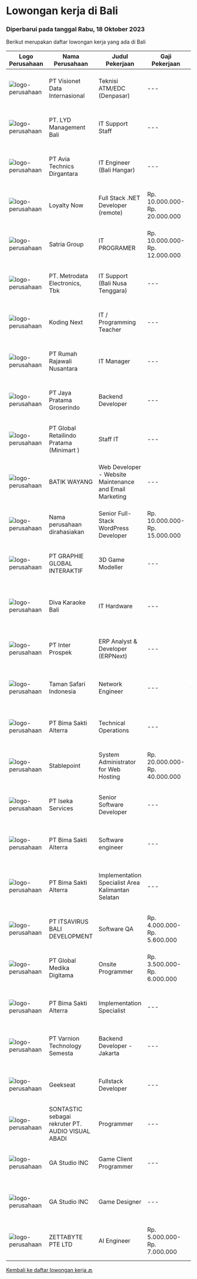 
  # Lowongan kerja di Bali

  ### Diperbarui pada tanggal Rabu, 18 Oktober 2023

  Berikut merupakan daftar lowongan kerja yang ada di Bali

  |Logo Perusahaan | Nama Perusahaan | Judul Pekerjaan | Gaji Pekerjaan | Lokasi | Deskripsi | Tanggal diunggah | Pranala |
  | -------------- | --------------- | --------------- | --------- | --------- | -------------- | ------- | ----------- |
  |![logo-perusahaan](https://image-service-cdn.seek.com.au/a6b9a9d9debb082e30249fdb9d0753e07401180c/ee4dce1061f3f616224767ad58cb2fc751b8d2dc)|PT Visionet Data Internasional|Teknisi ATM/EDC (Denpasar)|---|Denpasar|Deskripsi Pekerjaan :*) Menangani kebutuhan pelanggan di lokasi pelanggan agar terpenuhi SLA yang telah ditentukan.*) Menganalisa problem/case dengan...|Selasa, 17 Oktober 2023|https://www.jobstreet.co.id/id/job/teknisi-atm-edc-denpasar-4501066?token=0~052e9b19-d7e2-4913-b96a-a9f6d91f054d&sectionRank=1&jobId=jobstreet-id-job-4501066|
|![logo-perusahaan](https://image-service-cdn.seek.com.au/8f7676f06d58debacf06ff518046ff3d5f85a721/ee4dce1061f3f616224767ad58cb2fc751b8d2dc)|PT. LYD Management Bali|IT Support Staff|---|Seminyak|LYD Group is a hospitality and lifestyle consortium, building iconic brands with service-oriented experiences, all while respecting local traditions....|Kamis, 12 Oktober 2023|https://www.jobstreet.co.id/id/job/it-support-staff-4496629?token=0~052e9b19-d7e2-4913-b96a-a9f6d91f054d&sectionRank=2&jobId=jobstreet-id-job-4496629|
|![logo-perusahaan](https://image-service-cdn.seek.com.au/1b43c258c0ccae6b126b1333fa0e2c26d96e0068/ee4dce1061f3f616224767ad58cb2fc751b8d2dc)|PT Avia Technics Dirgantara|IT Engineer (Bali Hangar)|---|Denpasar|Job Descriptions:Problem-Solving: Strong analytical and problem-solving skills to identify and resolve complex network issues. Ability to make...|Jumat, 13 Oktober 2023|https://www.jobstreet.co.id/id/job/it-engineer-bali-hangar-4497960?token=0~052e9b19-d7e2-4913-b96a-a9f6d91f054d&sectionRank=3&jobId=jobstreet-id-job-4497960|
|![logo-perusahaan](https://image-service-cdn.seek.com.au/e59800a5e4eb9018afaeb52fce66c610d6ee95d3/ee4dce1061f3f616224767ad58cb2fc751b8d2dc)|Loyalty Now|Full Stack .NET Developer (remote)|Rp. 10.000.000-Rp. 20.000.000|Bali|Full-Stack .NET DeveloperLoyaltynow.comWe are seeking a driven Full-Stack .NET Developer to help deliver our leading loyalty and payments platform to...|Selasa, 17 Oktober 2023|https://www.jobstreet.co.id/id/job/full-stack-.net-developer-remote-4501413?token=0~052e9b19-d7e2-4913-b96a-a9f6d91f054d&sectionRank=4&jobId=jobstreet-id-job-4501413|
|![logo-perusahaan](https://image-service-cdn.seek.com.au/e9180b1f1baf2faa1c81a51163a88fe97b2cde0b/ee4dce1061f3f616224767ad58cb2fc751b8d2dc)|Satria Group|IT PROGRAMER|Rp. 10.000.000-Rp. 12.000.000|Denpasar|Tanggung jawab : Merancang, implementasi, dan memelihara database MySQL. Membuat query yang efisien dan optimal. Membuat stored procedure, triggers,...|Kamis, 12 Oktober 2023|https://www.jobstreet.co.id/id/job/it-programer-4497027?token=0~052e9b19-d7e2-4913-b96a-a9f6d91f054d&sectionRank=5&jobId=jobstreet-id-job-4497027|
|![logo-perusahaan](https://image-service-cdn.seek.com.au/0d75518309b56a3cff39daa569b0ba02cc7a22f2/ee4dce1061f3f616224767ad58cb2fc751b8d2dc)|PT. Metrodata Electronics, Tbk|IT Support (Bali Nusa Tenggara)|---|Bali|Job Description : Improve SLA achievement of the services provided Manage, maintain and repair all problems related to technology experienced by...|Jumat, 13 Oktober 2023|https://www.jobstreet.co.id/id/job/it-support-bali-nusa-tenggara-4498656?token=0~052e9b19-d7e2-4913-b96a-a9f6d91f054d&sectionRank=6&jobId=jobstreet-id-job-4498656|
|![logo-perusahaan](https://image-service-cdn.seek.com.au/82ed304df52a0fa9ea63abb1e448115324868417/ee4dce1061f3f616224767ad58cb2fc751b8d2dc)|Koding Next|IT / Programming Teacher|---|Bali|Requirements: Bachelor Degree in Computer Science/Computer Engineering/Information Technology related field At least have 1 year experience as a...|Kamis, 12 Oktober 2023|https://www.jobstreet.co.id/id/job/it-programming-teacher-4497170?token=0~052e9b19-d7e2-4913-b96a-a9f6d91f054d&sectionRank=7&jobId=jobstreet-id-job-4497170|
|![logo-perusahaan](https://image-service-cdn.seek.com.au/52ba35dbf209d63bb26b613f05b3e1006aae5d0b/ee4dce1061f3f616224767ad58cb2fc751b8d2dc)|PT Rumah Rajawali Nusantara|IT Manager|---|Denpasar|Requirements: Min. Bachelor's Degree in Computer Science, Engineering, or a related field Min. 3 years experience as IT Manager or similar position...|Rabu, 11 Oktober 2023|https://www.jobstreet.co.id/id/job/it-manager-4496169?token=0~052e9b19-d7e2-4913-b96a-a9f6d91f054d&sectionRank=8&jobId=jobstreet-id-job-4496169|
|![logo-perusahaan](https://image-service-cdn.seek.com.au/d30cdd42ce42d1f25e42a0cfe4b1cefd46b97989/ee4dce1061f3f616224767ad58cb2fc751b8d2dc)|PT Jaya Pratama Groserindo|Backend Developer|---|Bali|Deskripsi Pekerjaan : Sebagai PIC membuat rencana pembuatan situs Bersama dengan Direksi membuat dan menyusun alur / SOP website Omnichanel...|Jumat, 13 Oktober 2023|https://www.jobstreet.co.id/id/job/backend-developer-4497807?token=0~052e9b19-d7e2-4913-b96a-a9f6d91f054d&sectionRank=9&jobId=jobstreet-id-job-4497807|
|![logo-perusahaan](https://image-service-cdn.seek.com.au/01a194c9904a1858098d60a6e94a7ba4a6af3eb6/ee4dce1061f3f616224767ad58cb2fc751b8d2dc)|PT Global Retailindo Pratama (Minimart )|Staff IT|---|Kuta|1. Pendidikan Minimal Diploma / Sarjana Teknik Informatika2. Memiliki pengalaman di software / hardware di bisnis Retail/ F&amp;B3. Familiar dengan...|Senin, 16 Oktober 2023|https://www.jobstreet.co.id/id/job/staff-it-1037205054?token=0~052e9b19-d7e2-4913-b96a-a9f6d91f054d&sectionRank=10&jobId=jobstreet-id-job-1037205054|
|![logo-perusahaan](https://i.ibb.co/sqvTCh9/112815900-stock-vector-no-image-available-icon-flat-vector.webp)|BATIK WAYANG|Web Developer - Website Maintenance and Email Marketing|---|Badung|At Batik Wayang, we are dedicated to preserving the beauty and intricacy of batik, merging our cultural perspective with modern technology. Our...|Minggu, 15 Oktober 2023|https://www.jobstreet.co.id/id/job/web-developer-website-maintenance-and-email-marketing-1037195901?token=0~052e9b19-d7e2-4913-b96a-a9f6d91f054d&sectionRank=11&jobId=jobstreet-id-job-1037195901|
|![logo-perusahaan](https://i.ibb.co/sqvTCh9/112815900-stock-vector-no-image-available-icon-flat-vector.webp)|Nama perusahaan dirahasiakan|Senior Full-Stack WordPress Developer|Rp. 10.000.000-Rp. 15.000.000|Badung|The ideal candidate should have extensive experience in web development, HTML, web design, PHP, HTML5, CSS, UI/UX, JavaScript, and WordPress.As a...|Jumat, 13 Oktober 2023|https://www.jobstreet.co.id/id/job/senior-full-stack-wordpress-developer-4497124?token=0~052e9b19-d7e2-4913-b96a-a9f6d91f054d&sectionRank=12&jobId=jobstreet-id-job-4497124|
|![logo-perusahaan](https://image-service-cdn.seek.com.au/f9a751ea24d68e4658d0eb7882e2db58a9b95cb0/ee4dce1061f3f616224767ad58cb2fc751b8d2dc)|PT GRAPHIE GLOBAL INTERAKTIF|3D Game Modeller|---|Bali|Job Responsibilities: Creating 3D Model character for game Smoothing a 3D file Editing 3D File UV Unwrap texturing Humanoid Rigging Required Software...|Selasa, 03 Oktober 2023|https://www.jobstreet.co.id/id/job/3d-game-modeller-4486438?token=0~052e9b19-d7e2-4913-b96a-a9f6d91f054d&sectionRank=13&jobId=jobstreet-id-job-4486438|
|![logo-perusahaan](https://image-service-cdn.seek.com.au/875ca04ad9b5c29f0ceaa23629085dc9b87817ec/ee4dce1061f3f616224767ad58cb2fc751b8d2dc)|Diva Karaoke Bali|IT Hardware|---|Kuta|Kita bergerak dibidangEntertainmentmembutuhkan IT Hardware- Bertanggungjawab - Pengalaman min 1 tahun- Ulet dan mau belajar- Jujur- Mengerti tentang...|Jumat, 13 Oktober 2023|https://www.jobstreet.co.id/id/job/it-hardware-1037188277?token=0~052e9b19-d7e2-4913-b96a-a9f6d91f054d&sectionRank=14&jobId=jobstreet-id-job-1037188277|
|![logo-perusahaan](https://image-service-cdn.seek.com.au/286c30f9c5afa603cf74945104091b0e4dbae734/ee4dce1061f3f616224767ad58cb2fc751b8d2dc)|PT Inter Prospek|ERP Analyst & Developer (ERPNext)|---|Badung|Job Responsibilities: Design, develop, and maintain enterprise resource planning (ERP) software solutions based on Business Flow Customize ERPNext...|Kamis, 12 Oktober 2023|https://www.jobstreet.co.id/id/job/erp-analyst-developer-erpnext-4496834?token=0~052e9b19-d7e2-4913-b96a-a9f6d91f054d&sectionRank=15&jobId=jobstreet-id-job-4496834|
|![logo-perusahaan](https://image-service-cdn.seek.com.au/26e9a1886a6fc83ec937367616f5af17d5127880/ee4dce1061f3f616224767ad58cb2fc751b8d2dc)|Taman Safari Indonesia|Network Engineer|---|Gianyar|Network Engineering will report to Head of ITThis position will be responsible for designing, implementing, monitoring, and managing the local and...|Senin, 09 Oktober 2023|https://www.jobstreet.co.id/id/job/network-engineer-4493282?token=0~052e9b19-d7e2-4913-b96a-a9f6d91f054d&sectionRank=16&jobId=jobstreet-id-job-4493282|
|![logo-perusahaan](https://image-service-cdn.seek.com.au/3b449304b19b7a5909fe2d6166b69cb2e3dfc9ad/ee4dce1061f3f616224767ad58cb2fc751b8d2dc)|PT Bima Sakti Alterra|Technical Operations|---|Klungkung|Deskripsi Pekerjaan : • Collecting and preparing data from customers to migrate into database and analysingrequirements from client needs• Gathering...|Jumat, 13 Oktober 2023|https://www.jobstreet.co.id/id/job/technical-operations-1037188038?token=0~052e9b19-d7e2-4913-b96a-a9f6d91f054d&sectionRank=17&jobId=jobstreet-id-job-1037188038|
|![logo-perusahaan](https://image-service-cdn.seek.com.au/b7f994c770b58f4426fc13440f1ed9a560a31923/ee4dce1061f3f616224767ad58cb2fc751b8d2dc)|Stablepoint|System Administrator for Web Hosting|Rp. 20.000.000-Rp. 40.000.000|Bali|World Host Group is a global web hosting provider operating several major brands like Stablepoint and Mochahost. It runs over 1.000.000 websites for...|Senin, 09 Oktober 2023|https://www.jobstreet.co.id/id/job/system-administrator-for-web-hosting-4492241?token=0~052e9b19-d7e2-4913-b96a-a9f6d91f054d&sectionRank=18&jobId=jobstreet-id-job-4492241|
|![logo-perusahaan](https://image-service-cdn.seek.com.au/5083a892c25e2f7feb65b67c313f4de79dc5a30a/ee4dce1061f3f616224767ad58cb2fc751b8d2dc)|PT Iseka Services|Senior Software Developer|---|Bali|PT Iseka Services is an exciting new technology provider whose main goal is to help companies of all sizes transfer to the Digital World utilising...|Selasa, 10 Oktober 2023|https://www.jobstreet.co.id/id/job/senior-software-developer-4493680?token=0~052e9b19-d7e2-4913-b96a-a9f6d91f054d&sectionRank=19&jobId=jobstreet-id-job-4493680|
|![logo-perusahaan](https://image-service-cdn.seek.com.au/3b449304b19b7a5909fe2d6166b69cb2e3dfc9ad/ee4dce1061f3f616224767ad58cb2fc751b8d2dc)|PT Bima Sakti Alterra|Software engineer|---|Klungkung|Deskripsi Pekerjaan : Software Development Design, write, retrieve and delete information to database by write, delete, retrieve, views, store...|Kamis, 12 Oktober 2023|https://www.jobstreet.co.id/id/job/software-engineer-1037184835?token=0~052e9b19-d7e2-4913-b96a-a9f6d91f054d&sectionRank=20&jobId=jobstreet-id-job-1037184835|
|![logo-perusahaan](https://image-service-cdn.seek.com.au/3b449304b19b7a5909fe2d6166b69cb2e3dfc9ad/ee4dce1061f3f616224767ad58cb2fc751b8d2dc)|PT Bima Sakti Alterra|Implementation Specialist Area Kalimantan Selatan|---|Klungkung|Deskripsi Pekerjaan:• Melakukan pemasangan / instalasi aplikasi.• Melakukan pelatihan cara penggunaan aplikasi.• Melakukan survey mengenai spesifikasi...|Kamis, 12 Oktober 2023|https://www.jobstreet.co.id/id/job/implementation-specialist-area-kalimantan-selatan-1037185127?token=0~052e9b19-d7e2-4913-b96a-a9f6d91f054d&sectionRank=21&jobId=jobstreet-id-job-1037185127|
|![logo-perusahaan](https://image-service-cdn.seek.com.au/83f6c0a379be672bd3733ebae34ee48ae48afc54/ee4dce1061f3f616224767ad58cb2fc751b8d2dc)|PT ITSAVIRUS BALI DEVELOPMENT|Software QA|Rp. 4.000.000-Rp. 5.600.000|Badung|Job SummaryAs a Junior QA Engineer, you will be responsible for assisting in the testing and quality assurance of software products to ensure they...|Kamis, 05 Oktober 2023|https://www.jobstreet.co.id/id/job/software-qa-4490194?token=0~052e9b19-d7e2-4913-b96a-a9f6d91f054d&sectionRank=22&jobId=jobstreet-id-job-4490194|
|![logo-perusahaan](https://image-service-cdn.seek.com.au/4b282eaf2c65d61f8532d8ff00b352f8e7d77e7d/ee4dce1061f3f616224767ad58cb2fc751b8d2dc)|PT Global Medika Digitama|Onsite Programmer|Rp. 3.500.000-Rp. 6.000.000|Denpasar|Syarat Kualifikasi : Lulusan Sarjana bidang Ilmu Komputer/Teknologi Informasi atau bidang terkait. Pengalaman kerja minimal 1 tahun sebagai Programmer...|Selasa, 03 Oktober 2023|https://www.jobstreet.co.id/id/job/onsite-programmer-4486652?token=0~052e9b19-d7e2-4913-b96a-a9f6d91f054d&sectionRank=23&jobId=jobstreet-id-job-4486652|
|![logo-perusahaan](https://image-service-cdn.seek.com.au/3b449304b19b7a5909fe2d6166b69cb2e3dfc9ad/ee4dce1061f3f616224767ad58cb2fc751b8d2dc)|PT Bima Sakti Alterra|Implementation Specialist|---|Klungkung|Deskripsi Pekerjaan : Memvalidasi dan memverifikasi kebutuhan bisnis klien sesuai dengan dokumen pre-sales. Bekerjasama dengan tim baik: team member,...|Kamis, 12 Oktober 2023|https://www.jobstreet.co.id/id/job/implementation-specialist-1037184988?token=0~052e9b19-d7e2-4913-b96a-a9f6d91f054d&sectionRank=24&jobId=jobstreet-id-job-1037184988|
|![logo-perusahaan](https://image-service-cdn.seek.com.au/9d519d1d9812b39e882a6e811a0079b9d4f2ef79/ee4dce1061f3f616224767ad58cb2fc751b8d2dc)|PT Varnion Technology Semesta|Backend Developer - Jakarta|---|Kuta|Job Descriptions :- Creating a highly dynamic web application.- Implementing designs into working webpage with careful attention to...|Kamis, 12 Oktober 2023|https://www.jobstreet.co.id/id/job/backend-developer-jakarta-1037185201?token=0~052e9b19-d7e2-4913-b96a-a9f6d91f054d&sectionRank=25&jobId=jobstreet-id-job-1037185201|
|![logo-perusahaan](https://image-service-cdn.seek.com.au/a94166d692fda70a364e9d5191d7ced8a65f1597/ee4dce1061f3f616224767ad58cb2fc751b8d2dc)|Geekseat|Fullstack Developer|---|Denpasar|As a Full Stack (Java) Developer you will be responsible for designing, building, maintaining, testing, and debugging our applications technology. You...|Senin, 02 Oktober 2023|https://www.jobstreet.co.id/id/job/fullstack-developer-4485791?token=0~052e9b19-d7e2-4913-b96a-a9f6d91f054d&sectionRank=26&jobId=jobstreet-id-job-4485791|
|![logo-perusahaan](https://i.ibb.co/sqvTCh9/112815900-stock-vector-no-image-available-icon-flat-vector.webp)|SONTASTIC sebagai rekruter PT. AUDIO VISUAL ABADI|Programmer|---|Badung|Collaborate with business analysts and developers to produce software designs Formulate program specifications and basic prototypes Transform software...|Selasa, 10 Oktober 2023|https://www.jobstreet.co.id/id/job/programmer-1037164367?token=0~052e9b19-d7e2-4913-b96a-a9f6d91f054d&sectionRank=27&jobId=jobstreet-id-job-1037164367|
|![logo-perusahaan](https://image-service-cdn.seek.com.au/4ad5252bafa6902548eeb1d14ea48738e6996cfb/ee4dce1061f3f616224767ad58cb2fc751b8d2dc)|GA Studio INC|Game Client Programmer|---|Badung|G.A Studio Inc, an innovative game company situated in the captivating surroundings of Bali, is currently seeking a vibrant and imaginative individual...|Sabtu, 30 September 2023|https://www.jobstreet.co.id/id/job/game-client-programmer-4484563?token=0~052e9b19-d7e2-4913-b96a-a9f6d91f054d&sectionRank=28&jobId=jobstreet-id-job-4484563|
|![logo-perusahaan](https://image-service-cdn.seek.com.au/e5f1e442002978c4821868397df6f7898f037758/ee4dce1061f3f616224767ad58cb2fc751b8d2dc)|GA Studio INC|Game Designer|---|Badung|G.A Studio Inc, an innovative game company situated in the captivating surroundings of Bali, is currently seeking a vibrant and imaginative individual...|Sabtu, 30 September 2023|https://www.jobstreet.co.id/id/job/game-designer-4484626?token=0~052e9b19-d7e2-4913-b96a-a9f6d91f054d&sectionRank=29&jobId=jobstreet-id-job-4484626|
|![logo-perusahaan](https://image-service-cdn.seek.com.au/d6f07ae1ef1c30933944876d0a20460f9f186c19/ee4dce1061f3f616224767ad58cb2fc751b8d2dc)|ZETTABYTE PTE LTD|AI Engineer|Rp. 5.000.000-Rp. 7.000.000|Badung|AI Engineers will be part of a team helping chart our AI strategy and define the problems we are solving with AI. You will help build AI development...|Jumat, 29 September 2023|https://www.jobstreet.co.id/id/job/ai-engineer-4483719?token=0~052e9b19-d7e2-4913-b96a-a9f6d91f054d&sectionRank=30&jobId=jobstreet-id-job-4483719|


  [Kembali ke daftar lowongan kerja 🔙](../README.md#daftar-lowongan-kerja)
  